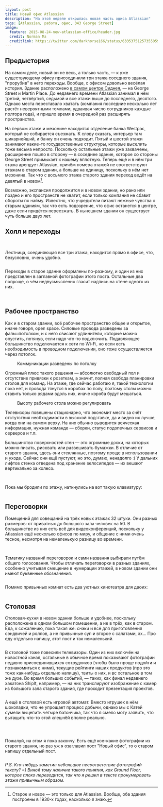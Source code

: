 ```yaml
---
layout: post
title: Новый офис Atlassian
description: "На этой неделе открылась новая часть офиса Atlassian"
tags: [Atlassian, работа, офис, 343 George Street]
image:
  feature: 2015-08-24-new-atlassian-office/header.jpg
  credit: Norman Ma
  creditlink: https://twitter.com/darkhorse166/status/633537512573550592
---
```


## Предыстория

На самом деле, новый он не весь, а только часть, — к уже существующему офису присоединили три этажа соседнего здания, "прорубив" в него переходы. Вообще, с офисом довольно весёлая история. Здание расположено [в самом центре Сиднея](https://www.google.com.au/maps/place/Atlassian/@-33.8673329,151.2070034,17z/data=!3m1!4b1!4m2!3m1!1s0x6b12ae393a03d8ff:0x8fead86f5e91b507), — на George Street и Martin Place. До недавнего времени Atlassian занимал в нём третий, четвёртый, седьмой и все этажи выше до последнего, десятого. Однако места переставало хватать  (компания последние несколько лет растёт невероятными темпами, удваивая число сотрудников каждые полтора года), и пришло время в очередной раз расширять пространство.

На первом этаже и мезонине находится отделение банка Westpac, который не собирается съезжать. К слову сказать, интерьер там шикарнейший, и банку он очень подходит. Пятый и шестой этажи занимают какие-то государственные структуры, которые выселить тоже весьма непросто. Поскольку остальные этажи уже захвачены, расширение пошло в сторону — в соседнее здание, которое со стороны George Street примыкает к нашему вплотную. Теперь ещё и в нём три этажа арендует Atlassian, причём номера этажей не соответствуют этажам в старом здании, а больше на единицу, поскольку в нём нет мезонина. Так что с восьмого этажа старого здания переход ведёт на девятый в новом[^1].

[^1]: Cтарое и новое — это только для Atlassian. Вообще, оба здания построены в 1930-х годах, насколько я знаю.

Возможно, экспансия продолжится и в новом здании, но рано или поздно и его пространств не хватит, если только компания не сбавит обороты по найму. Известно, что учредители питают нежные чувства к старым зданиям, так что есть подозрение, что офис останется в центре, даже если придётся переезжать. В нынешнем здании он существует чуть больше двух лет.


## Холл и переходы

<figure class="half">
    <a href="https://farm6.staticflickr.com/5687/20655765718_e33618f1f4_k.jpg"><img src="https://farm6.staticflickr.com/5825/20655770528_b0df7a0cc6_b.jpg" alt=""></a>
    <a href="https://farm6.staticflickr.com/5630/20222715383_5104a447b6_k.jpg"><img src="https://farm1.staticflickr.com/588/20656985039_b0346e580a_b.jpg" alt=""></a>
    <a href="https://farm6.staticflickr.com/5774/20656967119_f6d29fb56d_k.jpg"><img src="https://farm6.staticflickr.com/5827/20834123782_2d1e7a8079_b.jpg" alt=""></a>
    <a href="https://farm6.staticflickr.com/5617/20843787295_4cb43c79e8_k.jpg"><img src="https://farm6.staticflickr.com/5767/20222804913_2d90d84b8f_b.jpg" alt=""></a>
</figure>

<!--more-->

Лестница, соединяющая все три этажа, находится прямо в офисе, что, безусловно, очень удобно.

<figure>
    <a href="https://farm1.staticflickr.com/777/20655784030_454262821b_k.jpg"><img src="https://farm6.staticflickr.com/5638/20834266802_032ee6b6ce_b.jpg" alt=""></a>
</figure>

Переходы в старое здание оформлены по-разному, и один из них представлен в заглавной фотографии этого поста. Остальные два попроще, о чём недвусмысленно гласит надпись на стене одного из них.

<figure class="half">
    <a href="https://farm6.staticflickr.com/5723/20222787133_7a23fbfdcc_k.jpg"><img src="https://farm1.staticflickr.com/639/20655783598_6cc0d5233e_b.jpg" alt=""></a>
    <a href="https://farm1.staticflickr.com/626/20657009209_fbb8d408c3_k.jpg"><img src="https://farm1.staticflickr.com/655/20817452726_49c01cc970_b.jpg" alt=""></a>
</figure>


## Рабочее пространство

Как и в старом здании, всё рабочее пространство общее и открытое, иначе говоря, open space. Силовые провода разведены за фальшпотолком, и с него свисают удлинители, которые можно опустить, потянув, если надо что-то подключить. Подавляющее большинство подключается к сети по Wi-Fi, но если есть необходимость в проводном подключении, оно тоже осуществляется через потолок.

<figure>
    <a href="https://farm1.staticflickr.com/660/20655764430_657d35b2de_k.jpg"><img src="https://farm6.staticflickr.com/5669/20843813425_eaa59d74b3_b.jpg" alt=""></a>
    <figcaption>Коммуникации разведены по потолку</figcaption>
</figure>

Огромный плюс такого решения — абсолютно свободный пол и отсутствие привязки к розеткам, а значит, полная свобода планировки столов для команд. На этаже, где сейчас работаю я, такой технологии пока нет, и провода тянутся в коробах по полу, поэтому столы можно ставить только рядами вдоль них, иначе короба будут мешаться.

<figure>
    <a href="https://farm6.staticflickr.com/5793/20843746875_407c165a8d_k.jpg"><img src="https://farm6.staticflickr.com/5662/20222760983_476561b68c_b.jpg" alt=""></a>
    <figcaption>Высоту рабочего стола можно регулировать</figcaption>
</figure>

Телевизоры повешены стационарно, что экономит место за счёт отстутствия необходимости в высокой подставке, да и видно их лучше, когда они на самом верху. На них обычно выводится всяческая информация, нужная команде — сборки, статус подопечных сервисов и серверов и т.п.

Большинство поверхностей стен — это огромные доски, на которых можно писать, рисовать или развешивать бумажки. В отличие от старого здания, здесь они стеклянные, поэтому проще в использовании и уходе. Сейчас они ещё пустуют, но это, думаю, ненадолго :) У дальних лифтов стенка отведена под хранение велосипедов — их вешают вертикально за колесо.

<figure class="half">    
    <a href="https://farm1.staticflickr.com/738/20830516746_e492a2a84d_k.jpg"><img src="https://farm1.staticflickr.com/777/20234178154_14f7c8e14f_b.jpg" alt=""></a>
    <a href="https://farm1.staticflickr.com/727/20834709002_33187e566e_k.jpg"><img src="https://farm6.staticflickr.com/5810/20817997956_b7130482b0_b.jpg" alt=""></a>
</figure>

Пока мы бродили по этажу, наткнулись на вот такую клавиатуру:

<figure>
    <a href="https://farm1.staticflickr.com/683/20818017326_e2199c2f58_k.jpg"><img src="https://farm1.staticflickr.com/646/20223317053_eac1a4645e_b.jpg" alt=""></a>
</figure>


## Переговорки

Помещений для совещаний на трёх новых этажах 32 штуки. Они разных размеров: от приватных до большого зала человек на 50. В большинстве из них есть всё для видеоконференций, поскольку у Atlassian ещё несколько офисов по миру, и общение с ними очень тесное, несмотря на немаленькую разницу во времени.

<figure class="half">
    <a href="https://farm1.staticflickr.com/623/20852766371_6322034d59_k.jpg"><img src="https://farm6.staticflickr.com/5654/20657629878_d6e8916c4d_b.jpg" alt=""></a>
    <a href="https://farm6.staticflickr.com/5737/20817570796_6aa8e12e31_k.jpg"><img src="https://farm6.staticflickr.com/5834/20222867073_6f9c675f75_b.jpg" alt=""></a>
</figure>

Тематику названий переговорок и сами названия выбирали путём общего голосования. Чтобы отличать переговорки в разных зданиях, особенно учитывая смещение в нумерации этажей, в новом здании они имеют буквенные обозначения. 

<figure>
    <a href="https://farm1.staticflickr.com/569/20221718264_1fc8b5f9e4_b.jpg"><img src="https://farm1.staticflickr.com/668/20818050036_ac8f8a3daa_b.jpg" alt=""></a>
</figure>

Помимо привычных комнат есть два уютных кинотеатра для двоих:

<figure>
    <a href="https://farm1.staticflickr.com/773/20221350564_84dc996aa2_k.jpg"><img src="https://farm1.staticflickr.com/758/20851109561_d564db6654_b.jpg" alt=""></a>
</figure>


## Столовая

Столовая-кухня в новом здании больше и удобнее, поскольку расположена в одном большом помещении, а не в трёх, как в старом. Еда, к сожалению, пока такая же: снэки и всё для приготовления сэндвичей и роллов, а не привычные суп и второе с салатами, эх... Про еду отдельно напишу, этот пост и так немаленький.

<figure>
    <a href="https://farm6.staticflickr.com/5734/20655682558_40df3e9010_k.jpg"><img src="https://farm6.staticflickr.com/5777/20843678355_a0898be8b0_b.jpg" alt=""></a>
</figure>

В столовой тоже повесили телевизоры. Один из них включён на новостной канал, остальные в обычное время показывают фотографии недавно присоединившихся сотрудников (чтобы было проще подойти и познакомиться с ними), текущие рейтинги наших продуктов (про это тоже как-нибудь отдельно напишу), твиты о них, и вс остальное в том же духе. Во время больших событий, — таких, как финал недавнего хакатона ShipIt, например, — на них транслируют изображение с камер из большого зала старого здания, где проходит презентация проектов.

<figure>
    <a href="https://farm1.staticflickr.com/659/20655882728_df39e633c4_k.jpg"><img src="https://farm6.staticflickr.com/5765/20843877175_40e5ba52dd_b.jpg" alt=""></a>
</figure>

А ещё в столовой есть игровой автомат. Вместо игрушек в нём шоколадки, что не упрощает процесс добычи, однако мы с Катей сумели выцепить четыре батончика, так что я смело могу заявить, что вытащить что-то этой клешнёй вполне реально.

<figure class="half">
    <a href="https://farm6.staticflickr.com/5760/20658311709_cfedb7c474_k.jpg"><img src="https://farm1.staticflickr.com/581/20835476022_1373fc584b_b.jpg" alt=""></a>
    <a href="https://farm1.staticflickr.com/768/20843897945_450d7ac138_k.jpg"><img src="https://farm1.staticflickr.com/702/20843904925_a1c0c8d69a_b.jpg" alt=""></a>
</figure>
<figure>
    <a href="https://farm6.staticflickr.com/5749/20222935153_5c565d8a93_k.jpg"><img src="https://farm6.staticflickr.com/5725/20221310134_954b3dc1ed_b.jpg" alt=""></a>
</figure>

 
Пожалуй, на этом я пока закончу. Есть ещё кое-какие фотографии из старого здания, но раз уж я озаглавил пост "Новый офис", то о старом напишу отдельный пост.

<figure>
    <a href="https://farm1.staticflickr.com/631/20656331088_cc6b010385_k.jpg"><img src="https://farm1.staticflickr.com/739/20844327085_c0ef10e20d_b.jpg" alt=""></a>
</figure>

*P.S. Кто-нибудь заметил небольшое несоответствие фотографий тексту? =) Виной тому наличие такого понятия, как Ground Floor, которое плохо переводится, так что я решил в тексте пронумеровать этажи привычным образом.*